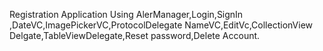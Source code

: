 Registration Application Using AlerManager,Login,SignIn ,DateVC,ImagePickerVC,ProtocolDelegate NameVC,EditVc,CollectionView Delgate,TableViewDelegate,Reset password,Delete Account.
